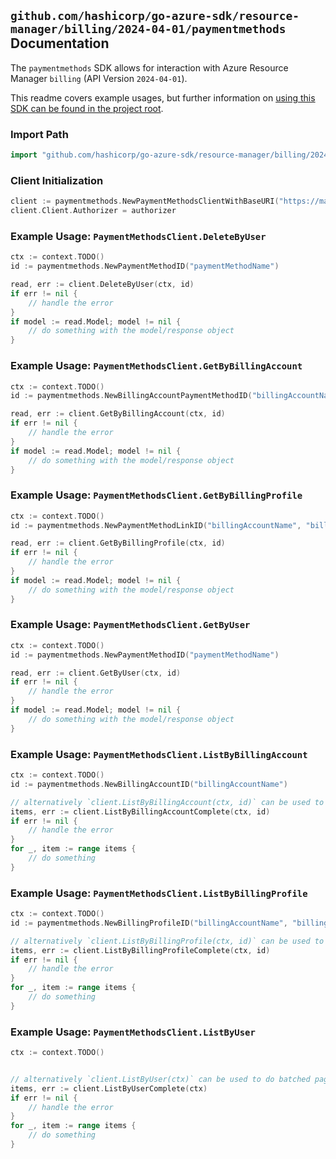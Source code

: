 
## `github.com/hashicorp/go-azure-sdk/resource-manager/billing/2024-04-01/paymentmethods` Documentation

The `paymentmethods` SDK allows for interaction with Azure Resource Manager `billing` (API Version `2024-04-01`).

This readme covers example usages, but further information on [using this SDK can be found in the project root](https://github.com/hashicorp/go-azure-sdk/tree/main/docs).

### Import Path

```go
import "github.com/hashicorp/go-azure-sdk/resource-manager/billing/2024-04-01/paymentmethods"
```


### Client Initialization

```go
client := paymentmethods.NewPaymentMethodsClientWithBaseURI("https://management.azure.com")
client.Client.Authorizer = authorizer
```


### Example Usage: `PaymentMethodsClient.DeleteByUser`

```go
ctx := context.TODO()
id := paymentmethods.NewPaymentMethodID("paymentMethodName")

read, err := client.DeleteByUser(ctx, id)
if err != nil {
	// handle the error
}
if model := read.Model; model != nil {
	// do something with the model/response object
}
```


### Example Usage: `PaymentMethodsClient.GetByBillingAccount`

```go
ctx := context.TODO()
id := paymentmethods.NewBillingAccountPaymentMethodID("billingAccountName", "paymentMethodName")

read, err := client.GetByBillingAccount(ctx, id)
if err != nil {
	// handle the error
}
if model := read.Model; model != nil {
	// do something with the model/response object
}
```


### Example Usage: `PaymentMethodsClient.GetByBillingProfile`

```go
ctx := context.TODO()
id := paymentmethods.NewPaymentMethodLinkID("billingAccountName", "billingProfileName", "paymentMethodLinkName")

read, err := client.GetByBillingProfile(ctx, id)
if err != nil {
	// handle the error
}
if model := read.Model; model != nil {
	// do something with the model/response object
}
```


### Example Usage: `PaymentMethodsClient.GetByUser`

```go
ctx := context.TODO()
id := paymentmethods.NewPaymentMethodID("paymentMethodName")

read, err := client.GetByUser(ctx, id)
if err != nil {
	// handle the error
}
if model := read.Model; model != nil {
	// do something with the model/response object
}
```


### Example Usage: `PaymentMethodsClient.ListByBillingAccount`

```go
ctx := context.TODO()
id := paymentmethods.NewBillingAccountID("billingAccountName")

// alternatively `client.ListByBillingAccount(ctx, id)` can be used to do batched pagination
items, err := client.ListByBillingAccountComplete(ctx, id)
if err != nil {
	// handle the error
}
for _, item := range items {
	// do something
}
```


### Example Usage: `PaymentMethodsClient.ListByBillingProfile`

```go
ctx := context.TODO()
id := paymentmethods.NewBillingProfileID("billingAccountName", "billingProfileName")

// alternatively `client.ListByBillingProfile(ctx, id)` can be used to do batched pagination
items, err := client.ListByBillingProfileComplete(ctx, id)
if err != nil {
	// handle the error
}
for _, item := range items {
	// do something
}
```


### Example Usage: `PaymentMethodsClient.ListByUser`

```go
ctx := context.TODO()


// alternatively `client.ListByUser(ctx)` can be used to do batched pagination
items, err := client.ListByUserComplete(ctx)
if err != nil {
	// handle the error
}
for _, item := range items {
	// do something
}
```
